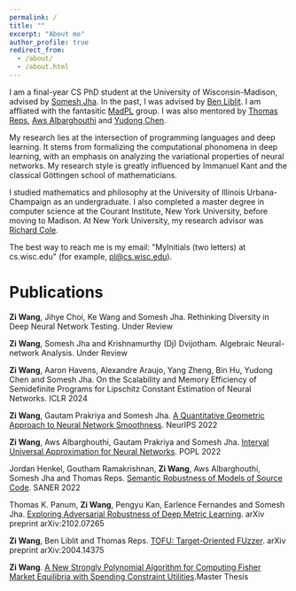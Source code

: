 ```yaml
---
permalink: /
title: ""
excerpt: "About me"
author_profile: true
redirect_from: 
  - /about/
  - /about.html
---
```


I am a final-year CS PhD student at the University of Wisconsin-Madison, advised by [Somesh Jha](https://pages.cs.wisc.edu/~jha/). In the past, I was advised by [Ben Liblit](https://pages.cs.wisc.edu/~liblit/). I am affliated with the fantasitic [MadPL](https://madpl.cs.wisc.edu/) group. I was also mentored by [Thomas Reps](https://pages.cs.wisc.edu/~reps/), [Aws Albarghouthi](https://pages.cs.wisc.edu/~aws/) and [Yudong Chen](https://pages.cs.wisc.edu/~yudongchen/). 

My research lies at the intersection of programming languages and deep learning. It stems from formalizing the computational phonomena in deep learning, with an emphasis on analyzing the variational properties of neural networks. My research style is greatly influenced by Immanuel Kant and the classical Göttingen school of mathematicians.

I studied mathematics and philosophy at the University of Illinois Urbana-Champaign as an undergraduate. I also completed a master degree in computer science at the Courant Institute, New York University, before moving to Madison. At New York University, my research advisor was [Richard Cole](https://cs.nyu.edu/~cole/).

The best way to reach me is my email: "MyInitials (two letters) at cs.wisc.edu" (for example, <pl@cs.wisc.edu>).

Publications
======
**Zi Wang**, Jihye Choi, Ke Wang and Somesh Jha. Rethinking Diversity in Deep Neural Network Testing. Under Review

**Zi Wang**, Somesh Jha and Krishnamurthy (Dj) Dvijotham. Algebraic Neural-network Analysis. Under Review

**Zi Wang**, Aaron Havens, Alexandre Araujo, Yang Zheng, Bin Hu, Yudong Chen and Somesh Jha. On the Scalability and Memory Efficiency of Semidefinite Programs for Lipschitz Constant Estimation of Neural Networks. ICLR 2024

**Zi Wang**, Gautam Prakriya and Somesh Jha. [A Quantitative Geometric Approach to Neural Network Smoothness](https://openreview.net/forum?id=ZQcpYaE1z1r). NeurIPS 2022

**Zi Wang**, Aws Albarghouthi, Gautam Prakriya and Somesh Jha. [Interval Universal Approximation for Neural Networks](https://dl.acm.org/doi/10.1145/3498675). POPL 2022

Jordan Henkel, Goutham Ramakrishnan, **Zi Wang**, Aws Albarghouthi, Somesh Jha and Thomas Reps. [Semantic Robustness of Models of Source Code](https://arxiv.org/abs/2002.03043). SANER 2022

Thomas K. Panum, **Zi Wang**, Pengyu Kan, Earlence Fernandes and Somesh Jha. [Exploring Adversarial Robustness of Deep Metric Learning](https://arxiv.org/abs/2102.07265). arXiv preprint arXiv:2102.07265

**Zi Wang**, Ben Liblit and Thomas Reps. [TOFU: Target-Oriented FUzzer](https://arxiv.org/abs/2004.14375). arXiv preprint arXiv:2004.14375

**Zi Wang**. [A New Strongly Polynomial Algorithm for Computing Fisher Market Equilibria with Spending Constraint Utilities](https://cs.nyu.edu/media/publications/wang_zi.pdf).Master Thesis